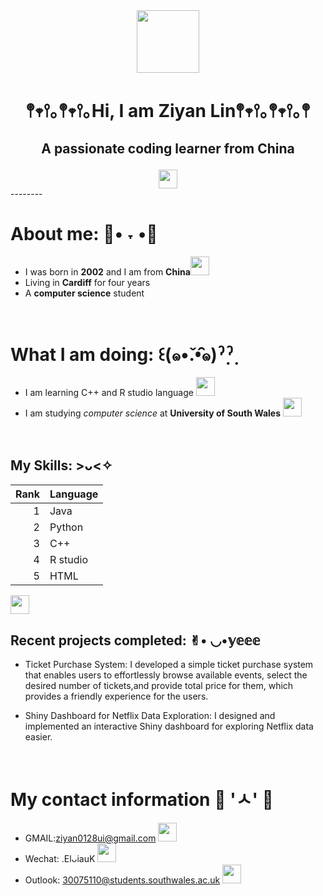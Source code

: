 <div id="header" align = "center">
 <img src="https://th.bing.com/th/id/OIP.6HDpc41neGWC8p3bOfHwjgHaFP?rs=1&pid=ImgDetMain" width="100"/>
 
 # <p align="center">𖤣𖥧𖥣｡𖤣𖥧𖥣｡Hi, I am Ziyan Lin𖤣𖥧𖥣｡𖤣𖥧𖥣｡𖤣</p>
## <p align="center">A passionate coding learner from China</p>
<img src="https://th.bing.com/th/id/OIP.6HDpc41neGWC8p3bOfHwjgHaFP?rs=1&pid=ImgDetMain" width="30px"/>
</h1>
</div>
--------

 # About me:  🥑• ˕ •🥑
 - I was born in **2002** and I am from **China**<img src="https://th.bing.com/th/id/OIP.6HDpc41neGWC8p3bOfHwjgHaFP?rs=1&pid=ImgDetMain" width="30px"/>
 - Living in **Cardiff** for four years
 - A **computer science** student

  <br>

# What I am doing: ꒰(๑•̌.•̑๑)ˀ̣ˀ̣
- I am learning C++ and R studio language <img src="https://th.bing.com/th/id/OIP.6HDpc41neGWC8p3bOfHwjgHaFP?rs=1&pid=ImgDetMain" width="30px"/>
- I am studying *computer science* at **University of South Wales** <img src="https://th.bing.com/th/id/OIP.6HDpc41neGWC8p3bOfHwjgHaFP?rs=1&pid=ImgDetMain" width="30px"/>

<br>

##  My Skills: >ᴗ<✧


  | Rank |      Language      |
  |-----:|--------------------|
  |   1  |         Java       |
  |   2  |        Python      |
  |   3  |         C++        |
  |   4  |       R studio     |
  |   5  |         HTML       |
  <img src="https://th.bing.com/th/id/OIP.6HDpc41neGWC8p3bOfHwjgHaFP?rs=1&pid=ImgDetMain" width="30px"/>

<br>

## Recent projects completed: ✌︎︎• ◡•𝕪𝕖𝕖𝕖  

- Ticket Purchase System:
I developed a simple ticket purchase system that enables users to effortlessly browse available events, select the desired number of tickets,and provide total price for them, which provides a friendly experience for the users.

- Shiny Dashboard for Netflix Data Exploration:
I designed and implemented an interactive Shiny dashboard for exploring Netflix data easier. 

<br>

# My contact information 🍞 'ㅅ' 🍞
- GMAIL:ziyan0128ui@gmail.com <img src="https://th.bing.com/th/id/OIP.6HDpc41neGWC8p3bOfHwjgHaFP?rs=1&pid=ImgDetMain" width="30px"/>
- Wechat: .ElᴗiauK <img src="https://th.bing.com/th/id/OIP.6HDpc41neGWC8p3bOfHwjgHaFP?rs=1&pid=ImgDetMain" width="30px"/>
- Outlook: 30075110@students.southwales.ac.uk <img src="https://th.bing.com/th/id/OIP.6HDpc41neGWC8p3bOfHwjgHaFP?rs=1&pid=ImgDetMain" width="30px"/>




